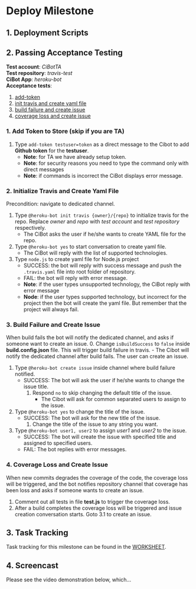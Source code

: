 # Deploy Milestone

## 1. Deployment Scripts

## 2. Passing Acceptance Testing
**Test account**: *CiBotTA*  
**Test repository**: *travis-test*  
**CiBot App**: *heroku-bot*  
**Acceptance tests**:
1. [add-token](#1-add-token-to-store-skip-if-you-are-ta)
2. [init travis and create yaml file](#2-initialize-travis-and-create-yaml-file)
3. [build failure and create issue](#3-build-failure-and-create-issue)
4. [coverage loss and create issue](#4-coverage-loss-and-create-issue)

### 1. Add Token to Store (skip if you are TA)
1. Type ```add-token testuser=token``` as a direct message to the Cibot to add **Github token** for the **testuser**. 
    - **Note**: for TA we have already setup token.
    - **Note**: for security reasons you need to type the command only with direct messages
    - **Note**: if commands is incorrect the CiBot displays error message.

### 2. Initialize Travis and Create Yaml File
Precondition: navigate to dedicated channel.
1. Type ```@heroku-bot init travis {owner}/{repo}``` to initialize travis for the repo. Replace *owner* and *repo* with *test account* and *test repository* respectively. 
    - The CiBot asks the user if he/she wants to create YAML file for the repo.
2. Type ```@heroku-bot yes``` to start conversation to create yaml file.
    - The CiBot will reply with the list of supported technologies.
3. Type ```node.js``` to create yaml file for Node.js project
    - SUCCESS: the bot will reply with success message and push the `.travis.yaml` file into root folder of repository.
    - FAIL: the bot will reply with error message.
    - **Note**: if the user types unsupported technology, the CiBot reply with error message
    - **Node**: if the user types supported technology, but incorrect for the project then the bot will create the yaml file. But remember that the project will always fail.

### 3. Build Failure and Create Issue
When build fails the bot will notify the dedicated channel, and asks if someone want to create an issue.
0. Change `isBuildSuccess` to `false` inside **build.config.json** file. This will trigger build failure in travis.
    - The Cibot will notify the dedicated channel after build fails. The user can create an issue.
1. Type ```@heroku-bot create issue``` inside channel where build failure notified.
    - SUCCESS: The bot will ask the user if he/she wants to change the issue title.
        1. Respond `no` to skip changing the default title of the issue.
            - The Cibot will ask for common separated users to assign to the issue.
2. Type ```@heroku-bot yes``` to change the title of the issue.
    - SUCCESS: The bot will ask for the new title of the issue.
        1. Change the title of the issue to any string you want.
3. Type ```@heroku-bot user1, user2``` to assign *user1* and *user2* to the issue.
    - SUCCESS: The bot will create the issue with specified title and assigned to specified users.
    - FAIL: The bot replies with error messages.

### 4. Coverage Loss and Create Issue
When new commits degrades the coverage of the code, the coverage loss will be triggered, and the bot notifies repository channel that coverage has been loss and asks if someone wants to create an issue.
1. Comment out all tests in file **test.js** to trigger the coverage loss.
2. After a build completes the coverage loss will be triggered and issue creation conversation starts. Goto 3.1 to create an issue.

## 3. Task Tracking

Task tracking for this milestone can be found in the [WORKSHEET](WORKSHEET.md#milestone-deploy).

## 4. Screencast

Please see the video demonstration below, which...
